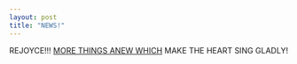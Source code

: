```yaml
---
layout: post
title: "NEWS!"
---
```



REJOYCE!!! <a href="http://www.yellow5.com/pokey/">MORE THINGS ANEW WHICH</a> MAKE THE HEART SING GLADLY!
